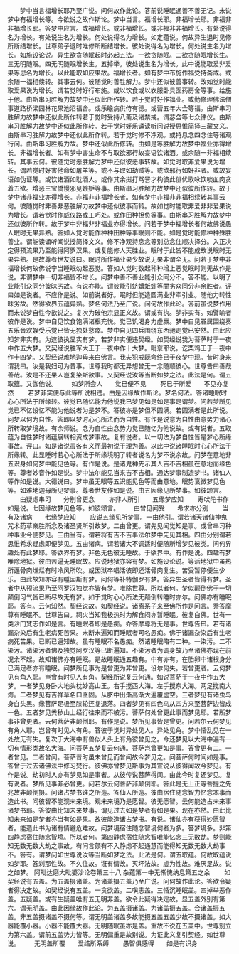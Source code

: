 <!-- { "loadSidebar": true } -->
　　梦中当言福增长耶乃至广说。问何故作此论。答前说睡眠通善不善无记。未说梦中有福增长等。今欲说之故作斯论。梦中当言。福增长耶。非福增长耶。非福非非福增长耶。答梦中应言。或福增长。或非福增长。或非福非非福增长。有处说得名为增长。有处说生名为增长。何处说得名为增长。如定蕴说。何故异生退时见修所断结增长。世尊弟子退时唯修所断结增长。彼处说得名为增长。何处说生名为增长。如施设论说。异生欲贪随眠起时必起五法。一欲贪随眠。二欲贪随眠增长生。三无明随眠。四无明随眠增长生。五掉举。彼处说生名为增长。此中说能取爱非爱果等思名为增长。以此能取如应果故。福增长者。如有梦中布施作福受持斋戒。或余随一福相续转。其事云何。彼随觉时善胜解力。梦中还似彼善事转。故如觉时能取爱果说为增长。谓若觉时好行布施。或以饮食或以衣服卧具医药房舍等事。给施于他。由斯串习胜解力故梦中还似此所作转。若于觉时好作福业。或勤修理佛法僧事道路桥梁园林花果池沼福舍。或乐瞻病供侍有德。或营五年大会等福。由斯串习胜解力故梦中还似此所作转若于觉时受持八斋及诸禁戒。谓苾刍等七众律仪。由斯串习胜解力故梦中还似此所作转。若于觉时好乐诵读听问说授思惟简择三藏文义。由斯串习胜解力故梦中还似此所作转。若于觉时修不净观。或持息念四念住等诸观行问。由斯串习胜解力故。梦中还似此所修转。由如是等胜解力故梦中福业亦得增长。非福增长者。如有梦中害生命不与取欲邪行故妄语饮诸酒。或余随一非福相续转。其事云何。彼随觉时恶胜解力梦中还似彼恶事转故。如觉时取非爱果说为增长。谓若觉时好害他命如屠羊等。或不与取如劫贼等。或欲邪行如奸非者。或故妄语如伪证等。或饮诸酒如耽酒人。或作其余挝打骂詈才构彼此俳优歌咏饮啖血肉贪着五欲。增恶三宝憍慢邪见嫉妒等事。由斯串习胜解力故梦中还似彼所作转。故于梦中诸非福业亦得增长。非福非非福增长者。如有梦中非福非非福相续转其事云何。彼随觉时非善非恶胜解力故梦中还似彼事而转。故如觉时能取非爱非非爱果说为增长。谓若觉时作威仪路或工巧处。或作田种担负等事。由斯串习胜解力故梦中还似彼所作转。故于梦中非福非非福业亦得增长。问若于梦中福增长者何故佛说愚人眠时无果异熟。答如人觉时能作种种田种等事眠则不能。如是觉时能修种种殊胜善业。谓能读诵听闻说授简择文义。修不净观持息念等别总念住顺决择分。入正决定得预流果乃至能得阿罗汉果。或复能修人天胜业。眠时于此皆不能成故说眠时无果异熟。是故尊者世友说曰。眠时所作福业果少故说无果非谓全无。问若于梦中非福增长何故佛说宁当睡眠勿起恶觉。答如人觉时数起种种增上恶觉眠时则无故作是说。非谓梦中一切非福皆不增长。问梦中善不善业能引众同分不。答不能。以明了业能引众同分彼昧劣故。有说亦能。谓彼能引蛴螬蚯蚓等闇劣众同分非余胜者。评曰如是说者。不应作是说。如前说者好。眠时但能造圆满业非牵引业。随他力转性昧劣故。然得欲界五蕴异熟。梦名何法乃至广说。问何故作此论。答前虽说梦作用而未说梦自性今欲说之。复次为破他宗显正义故。谓或有执。梦非实有。如譬喻者彼作是说。梦中自见饮食饱满诸根充悦。觉已饥渴身力虚羸。梦中自见眷属围绕奏五乐音欢娱受乐觉已皆无独处愁瘁。梦中自见四兵围绕东西驰走觉已安然。由此应知梦非实有。为遮彼执显实有梦。若梦非实便违契经。如契经说我为菩萨时于一夜中作五大梦。又契经说胜军大王于一夜中作十大梦。毗奈耶说。讫栗鸡王于一夜中作十四梦。又契经说难地迦母来白佛言。我夫犯戒既命终已于夜梦中现。昔时身来谓我曰。汝是我妇可为昔事。世尊我时都无异想曾无一念随顺彼心。世尊告曰善哉善哉。汝是不还果人岂复染斯欲事。又契经说汝等当断如梦之法。此法是何。谓五取蕴。又伽他说。
　　如梦所会人　　觉已便不见
　　死已于所爱　　不见亦复然
　　若梦非实便与此等所说相违。由是因缘故作斯论。梦名何法。答诸睡眠时心心所法于所缘转。彼觉已随忆能为他说我已梦见如是如是事是谓梦。问若梦所见觉已不忆设忆不能为他说者为是梦不。答彼亦是梦但不圆满。若圆满者是此所说。问梦以何为自性。答即以梦时心心所法而为自性。有作是说意为自性由意势力诸心所转取梦境故。有余师说。念为自性由念势力觉已随忆为他说故。或有说者。五取蕴为自性梦时诸蕴展转相资成梦事故。复有说者。以一切法为梦自性皆是梦心所缘事故。评曰。如是诸说虽各有义而最初说于理为善。以此中说诸睡眠时心心所法于所缘转。此显睡时若心心所法于所缘境明了转者说名为梦不说余故。问梦在意地非五识身如何梦中能见色等。有作是说。是诸鬼神先示其人吉不吉相虽在意地而缘色等。尊者妙音作如是说。梦中法尔能见当来吉不吉相。通达梦事制造梦书。诸仙人等作如是说。大德说曰。梦中虽无眼等五识能见色等而由意地。眠势衰微梦见色等。如难地迦母所见梦事。尊者世友作如是说。由五因缘见所梦事。如彼颂言。
　　由疑虑串习　　分别曾更念
　　亦非人所引　　五缘梦应知
　　寿吠陀书作如是说。七因缘故梦见色等。如彼颂言。
　　由曾见闻受　　希求亦分别
　　当有及诸病　　七缘梦应知
　　应说五缘见所梦事。一由他引。谓若诸天诸仙神鬼咒术药草亲胜所念及诸圣贤所引故梦。二由曾更。谓先见闻觉知是事。或曾串习种种事业今便梦见。三由当有。谓若将有吉不吉事法尔梦中先见其相。四由分别谓若思惟希求疑虑即便梦见。五由诸病。谓若诸大不调适时便随所增梦见彼类。问何界趣处有此梦耶。答欲界有梦。非色无色彼无睡故。于欲界中。有作是说。四趣有梦唯除地狱。彼由苦逼无睡眠故。应说地狱亦容有梦。如施设论说。等活地狱中虽热所逼骨肉燋烂有时冷风所吹。或因狱卒唱活彼即还活骨肉复生。苦受暂停便生少乐。由此故知亦容有睡因斯有梦。问何等补特伽罗有梦。答异生圣者皆得有梦。圣者中从预流果乃至阿罗汉独觉亦皆有梦。唯除世尊。所以者何。梦似颠倒佛于一切颠倒习气皆已断尽故无有梦。如于觉时心心所法无颠倒转睡时亦尔。问佛亦有睡眠耶。答有。云何知然。契经说故。如契经说。诸离系子来至佛所作是问言。乔答摩尊有睡眠不。世尊告曰。祠火当知我极热时为解食闷亦暂睡眠。彼复白佛。世有一类沙门梵志作如是言。有睡眠者即是愚痴。乔答摩尊将无是事。世尊告曰。若有诸漏杂染后有生老病死苦果。未断未遍知而睡眠者可名愚痴。佛于诸漏杂染后有生老病死苦果。已断已遍知故。虽有睡眠不名愚痴。然诸睡眠略有二种。一染污。二不染污。诸染污者佛及独觉阿罗汉等已断遍知。不染污者为调身故乃至诸佛亦现在前况余不起。故知诸佛亦有睡眠。是故睡眠通五趣有。中有亦有。在胎卵中诸根身分已满足者亦有睡眠。问梦所见事为是曾更为非曾更。设尔何失。若曾更者。云何梦见有角人耶。岂曾有时见人有角。契经所说复云何通。如说菩萨于一夜中作五大梦。一者梦见身卧大地头枕妙高山王。右手搅西大海。左手搅东大海。两足搅南大海。二者梦见有吉祥草名曰坚固。从脐中出渐高渐大遍覆虚空。三者梦见有诸虫鸟身白头黑。缘菩萨足极至膝轮还复退落。四者梦见有四色鸟从四方来至菩萨边皆成一色。五者梦见粪秽山上经行往来而不被污。菩萨何处曾更此事而梦见耶。若所梦事非曾更者。云何菩萨非颠倒耶。有作是说。梦所见事皆是曾更。问若尔云何梦见有角人耶。岂曾有时见人有角。答彼于觉时异处见人。异处见角。梦中惛乱见在一处故无有失。复次于大海中有兽似人头上有角彼曾见之。今还梦见以大海中遍有一切有情形类故名大海。问菩萨五梦复云何通。菩萨岂曾更如是事。答曾更有二。一者曾见。二者曾闻。菩萨昔时虽未曾见而曾闻故今梦见之。问菩萨何时闻如是事。答曾于过去诸佛法中修习梵行。彼佛亦曾梦见斯事为其宣说从彼得闻故今梦见。有作是说。劫初时人亦有梦见如是事者。从彼传说菩萨得闻。由此今时复还梦见。复有说者。梦所见事非必曾更。问若尔云何菩萨非颠倒耶。答此是无上正等菩提之先兆故非颠倒摄。问诸占梦书谁之所造。答仙人所造。彼由宿住随念智力忆念本事而造此书。问彼智不能观未来境。观未来境乃是愿智。彼无愿智。云何能造占未来事诸梦书耶。答彼由比知未来梦事。谓见过去如是梦者有如是果。现在亦然。由此比知未来如是梦者亦当有如是果。故彼能造诸占梦书。有说。诸仙亦有获得妙愿智者。能造此书为诸有情避危难故。问梦境宿住随念智境何者为多。答梦境多。非第四静虑宿住随念智境。所以者何。第四静虑宿住随念智唯能忆念三无数劫。梦则能知无数无数大劫之事故。有问言颇有不入静虑不起通慧而能得知无数无数大劫事不。答有。谓梦问如世尊说汝等当断如梦之法。此法是何。谓五取蕴。何故取蕴说如梦耶。答刹那性故。不久住故。诳有情故。灭坏法故。虚为性故。难厌足故。说之如梦。
阿毗达磨大毗婆沙论卷第三十八
杂蕴第一中无惭愧纳息第五之余
　　如契经说有五盖。为五盖摄诸盖。为诸盖摄五盖乃至广说。问何故作此论。答欲令疑者得决定故。如契经说有五盖。一贪欲盖。二嗔恚盖。三惛沉睡眠盖。四掉举恶作盖。五疑盖。或有生疑盖唯有五无明非盖。欲令此疑得决定故。显五盖外别有第六。谓无明盖。由此因缘故作此论。为五盖摄诸盖。为诸盖摄五盖。合诸盖摄五盖。非五盖摄诸盖不摄何等。谓无明盖诸盖多故能摄五盖五盖少故不摄诸盖。如大器能覆小器。小器不能覆大器。无明随眠虽亦是盖。重故不说在五盖中。世尊别立为第六盖。谓前五盖势力皆等。无明偏重是故别说。为证此义复引契经。如世尊说。
　　无明盖所覆　　爱结所系缚
　　愚智俱感得　　如是有识身
